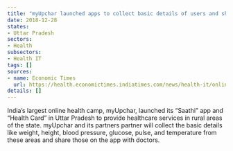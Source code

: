 ```yaml
---
title: "myUpchar launched apps to collect basic details of users and share info with doctors"
date: 2018-12-28
states:
- Uttar Pradesh
sectors:
- Health
subsectors:
- Health IT
tags: []
sources:
- name: Economic Times
  url: https://health.economictimes.indiatimes.com/news/health-it/online-health-consultation-app-launched-in-up/67171211
details: []
---
```


India’s largest online health camp, myUpchar, launched its “Saathi” app and “Health Card” in Uttar Pradesh to provide healthcare services in rural areas of the state. myUpchar and its partners partner will collect the basic details like weight, height, blood pressure, glucose, pulse, and temperature from these areas and share those on the app with doctors.
